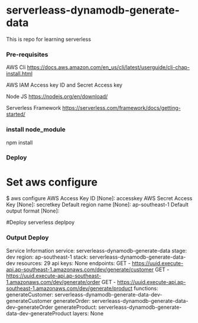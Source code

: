# serverleass-dynamodb-generate-data
This is repo for learning serverless

### Pre-requisites ####
AWS Cli 
https://docs.aws.amazon.com/en_us/cli/latest/userguide/cli-chap-install.html

AWS IAM 
Access key ID and Secret Access key

Node JS
https://nodejs.org/en/download/

Serverless Framework
https://serverless.com/framework/docs/getting-started/

### install node_module ###
npm install 

### Deploy  ###

# Set aws configure
$ aws configure
AWS Access Key ID [None]: accesskey
AWS Secret Access Key [None]: secretkey
Default region name [None]: ap-southeast-1
Default output format [None]:

#Deploy 
serverless deplpoy 


### Output Deploy
Service Information
service: serverleass-dynamodb-generate-data
stage: dev
region: ap-southeast-1
stack: serverleass-dynamodb-generate-data-dev
resources: 29
api keys:
  None
endpoints:
  GET - https://uuid.execute-api.ap-southeast-1.amazonaws.com/dev/generate/customer
  GET - https://uuid.execute-api.ap-southeast-1.amazonaws.com/dev/generate/order
  GET - https://uuid.execute-api.ap-southeast-1.amazonaws.com/dev/generate/product
functions:
  generateCustomer: serverleass-dynamodb-generate-data-dev-generateCustomer
  generateOrder: serverleass-dynamodb-generate-data-dev-generateOrder
  generateProduct: serverleass-dynamodb-generate-data-dev-generateProduct
layers:
  None